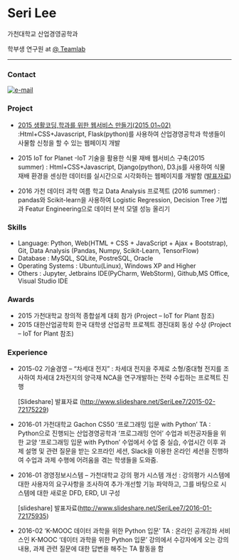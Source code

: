# Seri Lee
가천대학교 산업경영공학과

학부생 연구원 at [@ Teamlab](https://github.com/TeamLab)

* * * 

### Contact 
[![e-mail](https://img.shields.io/badge/email-asdd565seri@gmail.com-blue.svg)](mailto:asdd565seri@gmail.com)

### Project

- [2015 생활코딩,학과를 위한 웹서비스 만들기(2015 01~02)](https://github.com/seri4511/Typica)
	:Html+CSS+Javascript, Flask(python)를 사용하여 산업경영공학과 학생들이 사물함 신청을 할 수 있는 웹페이지 개발

- 2015 IoT for Planet -IoT 기술을 활용한 식물 재배 웹서비스 구축(2015  summer)
	: Html+CSS+Javascript, Django(python), D3.js를 사용하여 식물 재배 환경을 센싱한 데이터를 실시간으로 시각화하는 웹페이지를 개발함 
	([발표자료](http://www.slideshare.net/secret/pulCZZH1wFk2uJ))
	
- 2016 가천 데이터 과학 여름 학교 Data Analysis 프로젝트 (2016 summer)
	: pandas와 Scikit-learn을 사용하여 Logistic Regression, Decision Tree 기법과 Featur Engineering으로 데이터 분석 모델 성능 올리기	


### Skills

- Language: Python, Web(HTML +  CSS + JavaScript + Ajax + Bootstrap), Git, Data Analysis (Pandas, Numpy, Scikit-Learn, TensorFlow)
- Database : MySQL, SQLite, PostreSQL, Oracle
- Operating Systems : Ubuntu(Linux), Windows XP and Higher
- Others : Jupyter, Jetbrains IDE(PyCharm, WebStorm), Github,MS Office, Visual Studio IDE


### Awards
- 2015 가천대학교 창의적 종합설계 대회 참가 (Project – IoT for Plant 참조)
- 2015 대한산업공학회 한국 대학생 산업공학 프로젝트 경진대회 동상 수상 (Project – IoT for Plant 참조)


### Experience
- 2015-02 기술경영 – “차세대 전지”
	: 차세대 전지을 주제로 소형/중대형 전지를 조사하여  차세대 2차전지의 양극재 NCA을 연구개발하는 전략 수립하는 프로젝트 진행
	
	[Slideshare] 발표자료 (http://www.slideshare.net/SeriLee7/2015-02-72175229)

- 2016-01 가천대학교 Gachon CS50 ‘프로그래밍 입문 with Python’ TA
	: Python으로 진행되는 산업경영공학과 ‘프로그래밍 언어’ 수업과 비전공자들을 위한 교양 ‘프로그래밍 입문 with Python’ 수업에서 수업 중 실습, 수업시간 이후 과제 설명 및 관련 질문을 받는 오프라인 세션, Slack을 이용한 온라인 세션을 진행하여 수업과 과제 수행에 어려움을 겪는 학생들을 도와줌.

- 2016-01 경영정보시스템 – 가천대학교 강의 평가 시스템 개선
	: 강의평가 시스템에 대한 사용자의 요구사항을 조사하여 추가·개선할 기능 파악하고, 그를 바탕으로 시스템에 대한 새로운 DFD, ERD, UI 구성

	[slideshare] 발표자료(http://www.slideshare.net/SeriLee7/2016-01-72175935)
 
- 2016-02 ‘K-MOOC 데이터 과학을 위한 Python 입문’ TA
	: 온라인 공개강좌 서비스인 K-MOOC ‘데이터 과학을 위한 Python 입문’ 강의에서 수강자에게 오는 강의 내용, 과제 관련 질문에 대한 답변을 해주는 TA 활동을 함
